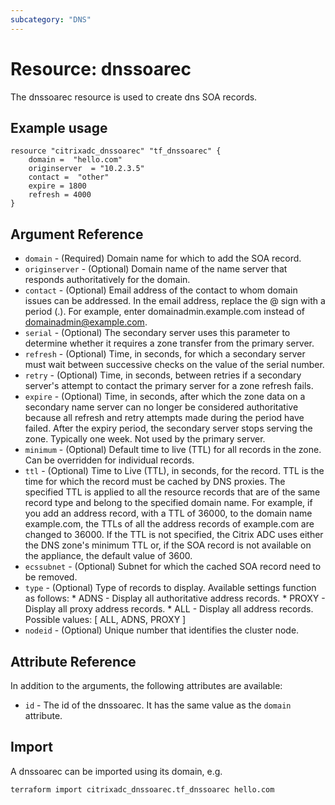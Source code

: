 ```yaml
---
subcategory: "DNS"
---
```


# Resource: dnssoarec

The dnssoarec resource is used to create dns SOA records.


## Example usage

```hcl
resource "citrixadc_dnssoarec" "tf_dnssoarec" {
	domain =  "hello.com"
	originserver  = "10.2.3.5"
	contact =  "other"
	expire = 1800
	refresh = 4000
}
```


## Argument Reference

* `domain` - (Required) Domain name for which to add the SOA record.
* `originserver` - (Optional) Domain name of the name server that responds authoritatively for the domain.
* `contact` - (Optional) Email address of the contact to whom domain issues can be addressed. In the email address, replace the @ sign with a period (.). For example, enter domainadmin.example.com instead of domainadmin@example.com.
* `serial` - (Optional) The secondary server uses this parameter to determine whether it requires a zone transfer from the primary server.
* `refresh` - (Optional) Time, in seconds, for which a secondary server must wait between successive checks on the value of the serial number.
* `retry` - (Optional) Time, in seconds, between retries if a secondary server's attempt to contact the primary server for a zone refresh fails.
* `expire` - (Optional) Time, in seconds, after which the zone data on a secondary name server can no longer be considered authoritative because all refresh and retry attempts made during the period have failed. After the expiry period, the secondary server stops serving the zone. Typically one week. Not used by the primary server.
* `minimum` - (Optional) Default time to live (TTL) for all records in the zone. Can be overridden for individual records.
* `ttl` - (Optional) Time to Live (TTL), in seconds, for the record. TTL is the time for which the record must be cached by DNS proxies. The specified TTL is applied to all the resource records that are of the same record type and belong to the specified domain name. For example, if you add an address record, with a TTL of 36000, to the domain name example.com, the TTLs of all the address records of example.com are changed to 36000. If the TTL is not specified, the Citrix ADC uses either the DNS zone's minimum TTL or, if the SOA record is not available on the appliance, the default value of 3600.
* `ecssubnet` - (Optional) Subnet for which the cached SOA record need to be removed.
* `type` - (Optional) Type of records to display. Available settings function as follows: * ADNS - Display all authoritative address records. * PROXY - Display all proxy address records. * ALL - Display all address records. Possible values: [ ALL, ADNS, PROXY ]
* `nodeid` - (Optional) Unique number that identifies the cluster node.


## Attribute Reference

In addition to the arguments, the following attributes are available:

* `id` - The id of the dnssoarec. It has the same value as the `domain` attribute.


## Import

A dnssoarec can be imported using its domain, e.g.

```shell
terraform import citrixadc_dnssoarec.tf_dnssoarec hello.com
```
